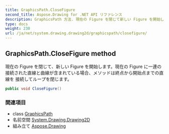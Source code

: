 ```yaml
---
title: GraphicsPath.CloseFigure
second_title: Aspose.Drawing for .NET API リファレンス
description: GraphicsPath 方法. 現在の Figure を閉じて新しい Figure を開始します現在の Figure に一連の接続された直線と曲線が含まれている場合メソッドは終点から開始点までの直線を 接続してループを閉じます
type: docs
weight: 230
url: /ja/net/system.drawing.drawing2d/graphicspath/closefigure/
---
```

## GraphicsPath.CloseFigure method

現在の Figure を閉じて、新しい Figure を開始します。現在の Figure に一連の接続された直線と曲線が含まれている場合、メソッドは終点から開始点までの直線を 接続してループを閉じます。

```csharp
public void CloseFigure()
```

### 関連項目

* class [GraphicsPath](../)
* 名前空間 [System.Drawing.Drawing2D](../../graphicspath/)
* 組み立て [Aspose.Drawing](../../../)


